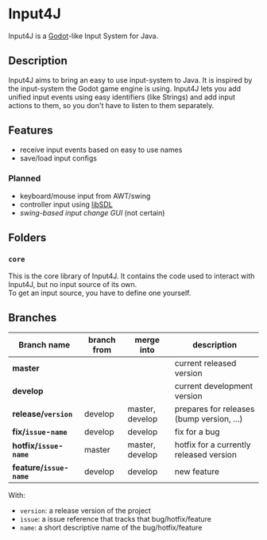 # Input4J

Input4J is a [Godot](https://github.com/godotengine/godot)-like Input System for Java.

## Description

Input4J aims to bring an easy to use input-system to Java.
It is inspired by the input-system the Godot game engine is using.
Input4J lets you add unified input events using easy identifiers (like Strings) and add input actions to them, so you don't have to listen to them separately.

## Features

- receive input events based on easy to use names
- save/load input configs

### Planned

- keyboard/mouse input from AWT/swing
- controller input using [libSDL](https://www.libsdl.org/)
- *swing-based input change GUI* (not certain)

## Folders

### `core`

This is the core library of Input4J.
It contains the code used to interact with Input4J, but no input source of its own.  
To get an input source, you have to define one yourself.

## Branches

| Branch name                | branch from | merge into      | description                               |
| -------------------------- | ----------- | --------------- | ----------------------------------------- |
| **master**                 |             |                 | current released version                  |
| **develop**                |             |                 | current development version               |
| **release/`version`**      | develop     | master, develop | prepares for releases (bump version, ...) |
| **fix/`issue`-`name`**     | develop     | develop         | fix for a bug                             |
| **hotfix/`issue`-`name`**  | master      | master, develop | hotfix for a currently released version   |
| **feature/`issue`-`name`** | develop     | develop         | new feature                               |

With:
- `version`: a release version of the project
- `issue`: a issue reference that tracks that bug/hotfix/feature
- `name`: a short descriptive name of the bug/hotfix/feature